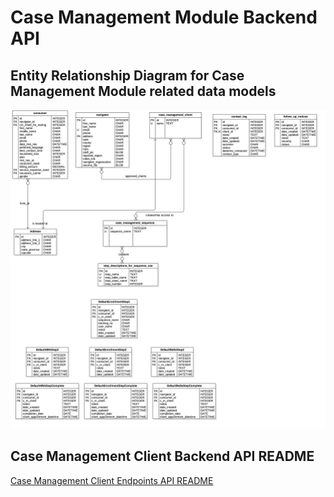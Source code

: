 # Case Management Module Backend API


## Entity Relationship Diagram for Case Management Module related data models

![Case Management Module Entity Relationship Diagram](case_management_module_erd.jpg)


## Case Management Client Backend API README
[Case Management Client Endpoints API README](case_management_client_README.md)

